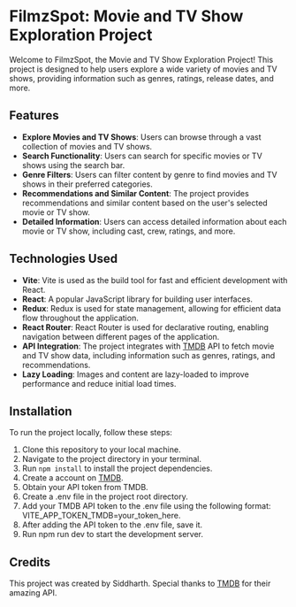 # FilmzSpot: Movie and TV Show Exploration Project

Welcome to FilmzSpot, the Movie and TV Show Exploration Project! This project is designed to help users explore a wide variety of movies and TV shows, providing information such as genres, ratings, release dates, and more.

## Features

- **Explore Movies and TV Shows**: Users can browse through a vast collection of movies and TV shows.
- **Search Functionality**: Users can search for specific movies or TV shows using the search bar.
- **Genre Filters**: Users can filter content by genre to find movies and TV shows in their preferred categories.
- **Recommendations and Similar Content**: The project provides recommendations and similar content based on the user's selected movie or TV show.
- **Detailed Information**: Users can access detailed information about each movie or TV show, including cast, crew, ratings, and more.

## Technologies Used

- **Vite**: Vite is used as the build tool for fast and efficient development with React.
- **React**: A popular JavaScript library for building user interfaces.
- **Redux**: Redux is used for state management, allowing for efficient data flow throughout the application.
- **React Router**: React Router is used for declarative routing, enabling navigation between different pages of the application.
- **API Integration**: The project integrates with [TMDB](https://developer.themoviedb.org/docs/getting-started) API to fetch movie and TV show data, including information such as genres, ratings, and recommendations.
- **Lazy Loading**: Images and content are lazy-loaded to improve performance and reduce initial load times.

## Installation

To run the project locally, follow these steps:

1. Clone this repository to your local machine.
2. Navigate to the project directory in your terminal.
3. Run `npm install` to install the project dependencies.
4. Create a account on [TMDB](https://developer.themoviedb.org/docs/getting-started).
5. Obtain your API token from TMDB.
6. Create a .env file in the project root directory.
7. Add your TMDB API token to the .env file using the following format: VITE_APP_TOKEN_TMDB=your_token_here.
8. After adding the API token to the .env file, save it.
9. Run npm run dev to start the development server.

## Credits

This project was created by Siddharth. Special thanks to [TMDB](https://www.themoviedb.org/) for their amazing API.
